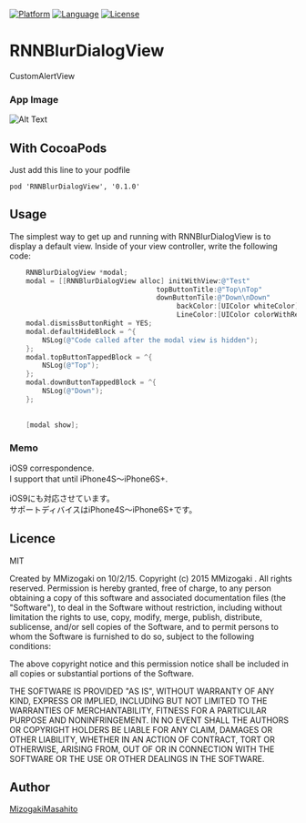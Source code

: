  [![Platform](http://img.shields.io/badge/platform-ios-blue.svg?style=flat
              )](https://developer.apple.com/iphone/index.action)
[![Language](http://img.shields.io/badge/language-Objective–C-brightgreen.svg?style=flat
             )](https://developer.apple.com/jp/documentation/)
[![License](http://img.shields.io/badge/license-MIT-lightgrey.svg?style=flat
            )](http://mit-license.org)

# RNNBlurDialogView

CustomAlertView 

### App Image ###
![Alt Text](https://github.com/MMasahito/RNNBlurDialogView/blob/master/dev.gif)  


## With CocoaPods
Just add this line to your podfile
```
pod 'RNNBlurDialogView', '0.1.0'
```
## Usage
The simplest way to get up and running with RNNBlurDialogView is to display a default view. Inside of your view controller, write the following code:

``` objective-c
    RNNBlurDialogView *modal;
    modal = [[RNNBlurDialogView alloc] initWithView:@"Test"
                                    topButtonTitle:@"Top\nTop"
                                    downButtonTile:@"Down\nDown"
                                         backColor:[UIColor whiteColor]
                                         LineColor:[UIColor colorWithRed:0.7896 green:0.7896 blue:0.7896 alpha:1.0]];
    modal.dismissButtonRight = YES;
    modal.defaultHideBlock = ^{
        NSLog(@"Code called after the modal view is hidden");
    };
    modal.topButtonTappedBlock = ^{
        NSLog(@"Top");
    };
    modal.downButtonTappedBlock = ^{
        NSLog(@"Down");
    };
    
    
    [modal show];
```

### Memo ###
iOS9 correspondence.  
I support that until iPhone4S〜iPhone6S+.  

iOS9にも対応させています。  
サポートディバイスはiPhone4S〜iPhone6S+です。

## Licence
MIT

Created by MMizogaki on 10/2/15.
Copyright (c) 2015 MMizogaki . All rights reserved.
Permission is hereby granted, free of charge, to any person obtaining a copy
of this software and associated documentation files (the "Software"), to deal
in the Software without restriction, including without limitation the rights
to use, copy, modify, merge, publish, distribute, sublicense, and/or sell
copies of the Software, and to permit persons to whom the Software is
furnished to do so, subject to the following conditions:

The above copyright notice and this permission notice shall be included in
all copies or substantial portions of the Software.

THE SOFTWARE IS PROVIDED "AS IS", WITHOUT WARRANTY OF ANY KIND, EXPRESS OR
IMPLIED, INCLUDING BUT NOT LIMITED TO THE WARRANTIES OF MERCHANTABILITY,
FITNESS FOR A PARTICULAR PURPOSE AND NONINFRINGEMENT. IN NO EVENT SHALL THE
AUTHORS OR COPYRIGHT HOLDERS BE LIABLE FOR ANY CLAIM, DAMAGES OR OTHER
LIABILITY, WHETHER IN AN ACTION OF CONTRACT, TORT OR OTHERWISE, ARISING FROM,
OUT OF OR IN CONNECTION WITH THE SOFTWARE OR THE USE OR OTHER DEALINGS IN
THE SOFTWARE.

## Author

[MizogakiMasahito](https://github.com/MMasahito)
